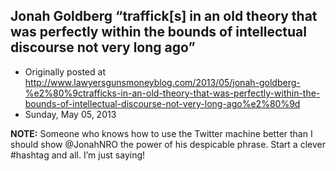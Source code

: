 ## Jonah Goldberg “traffick[s] in an old theory that was perfectly within the bounds of intellectual discourse not very long ago”

 * Originally posted at http://www.lawyersgunsmoneyblog.com/2013/05/jonah-goldberg-%e2%80%9ctrafficks-in-an-old-theory-that-was-perfectly-within-the-bounds-of-intellectual-discourse-not-very-long-ago%e2%80%9d
 * Sunday, May 05, 2013

**NOTE:** Someone who knows how to use the Twitter machine better than I should show @JonahNRO the power of his despicable phrase. Start a clever #hashtag and all. I’m just saying!